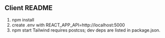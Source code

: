 Client README
-------------
1. npm install
2. create .env with REACT_APP_API=http://localhost:5000
3. npm start
Tailwind requires postcss; dev deps are listed in package.json.
